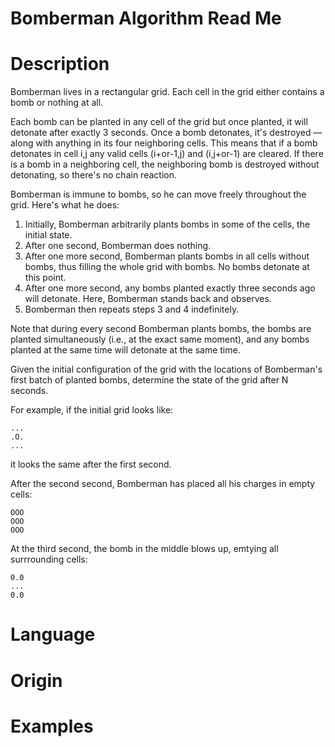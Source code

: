 # Bomberman Algorithm Read Me

# Description

Bomberman lives in a rectangular grid. Each cell in the grid either contains a bomb or nothing at all.

Each bomb can be planted in any cell of the grid but once planted, it will detonate after exactly 3 seconds. Once a bomb detonates, it's destroyed — along with anything in its four neighboring cells. This means that if a bomb detonates in cell i,j any valid cells (i+or-1,j) and (i,j+or-1) are cleared. If there is a bomb in a neighboring cell, the neighboring bomb is destroyed without detonating, so there's no chain reaction.

Bomberman is immune to bombs, so he can move freely throughout the grid. Here's what he does:

1. Initially, Bomberman arbitrarily plants bombs in some of the cells, the initial state.
2. After one second, Bomberman does nothing.
3. After one more second, Bomberman plants bombs in all cells without bombs, thus filling the whole grid with bombs. No bombs detonate at this point.
4. After one more second, any bombs planted exactly three seconds ago will detonate. Here, Bomberman stands back and observes.
5. Bomberman then repeats steps 3 and 4 indefinitely.

Note that during every second Bomberman plants bombs, the bombs are planted simultaneously (i.e., at the exact same moment), and any bombs planted at the same time will detonate at the same time.

Given the initial configuration of the grid with the locations of Bomberman's first batch of planted bombs, determine the state of the grid after N seconds.

For example, if the initial grid looks like:

```
...
.O.
...
```
it looks the same after the first second.

After the second second, Bomberman has placed all his charges in empty cells:
```
OOO
OOO
OOO
```
At the third second, the bomb in the middle blows up, emtying all surrrounding cells:
```
0.0
...
0.0
```

# Language

# Origin

# Examples